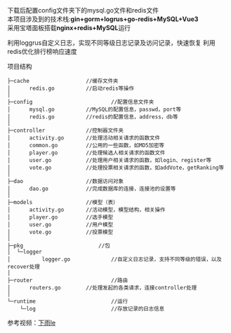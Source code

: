 下载后配置config文件夹下的mysql.go文件和redis文件  
本项目涉及到的技术栈:**gin+gorm+logrus+go-redis+MySQL+Vue3**  
采用宝塔面板搭载**nginx+redis+MySQL**运行  

利用loggrus自定义日志，实现不同等级日志记录及访问记录，快速恢复
利用redis优化排行榜响应速度


项目结构
````
├─cache                  //缓存文件夹
│      redis.go          //启动redis等操作
│      
├─config                         //配置信息文件夹
│      mysql.go			 //MySQL的配置信息，passwd，port等
│      redis.go			 //redis的配置信息，address，db等
│      
├─controller			 //控制器文件夹
│      activity.go		 //处理活动相关请求的函数文件
│      common.go		 //公用的一些函数，如MD5加密等
│      player.go		 //处理候选人相关请求的函数文件
│      user.go			 //处理用户相关请求的函数，如login、register等
│      vote.go			 //处理投票相关请求的函数，如addVote，getRanking等
│      
├─dao			         //数据访问对象
│      dao.go			 //完成数据库的连接，连接池的设置等
│      
├─models		         //模型（表）
│      activity.go		 //活动模型，模型结构，相关操作
│      player.go		 //选手模型
│      user.go			 //用户模型
│      vote.go			 //投票模型
│      
├─pkg		                 //包
│  └─logger				
│          logger.go	         //自定义日志记录，支持不同等级的错误，以及recover处理
│          
├─router                         //路由
│      routers.go		 //处理发起的各类请求，连接controller处理
│      
└─runtime                        //运行
    └─log                        //存放记录的日志信息
````  
参考视频：[下雨le](https://www.imooc.com/learn/)
